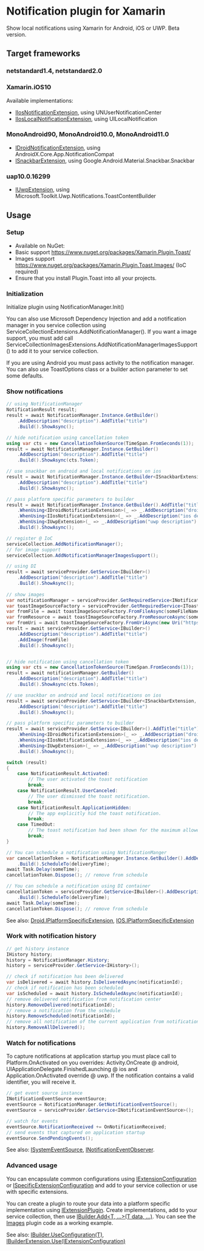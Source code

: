 # Notification plugin for Xamarin

Show local notifications using Xamarin for Android, iOS or UWP. Beta version.

## Target frameworks

### netstandard1.4, netstandard2.0

### Xamarin.iOS10 
Available implementations:
* [IIosNotificationExtension](https://github.com/anton-yashin/Plugin.Toast/blob/master/src/IIosNotificationExtension.shared.cs), using UNUserNotificationCenter
* [IIosLocalNotificationExtension](https://github.com/anton-yashin/Plugin.Toast/blob/master/src/IIosLocalNotificationExtension.shared.cs), using UILocalNotification

### MonoAndroid90, MonoAndroid10.0, MonoAndroid11.0
* [IDroidNotificationExtension](https://github.com/anton-yashin/Plugin.Toast/blob/master/src/IDroidNotificationExtension.shared.cs), using AndroidX.Core.App.NotificationCompat
* [ISnackbarExtension](https://github.com/anton-yashin/Plugin.Toast/blob/master/src/ISnackbarExtension.shared.cs), using Google.Android.Material.Snackbar.Snackbar

### uap10.0.16299
* [IUwpExtension](https://github.com/anton-yashin/Plugin.Toast/blob/master/src/IUwpExtension.shared.cs), using Microsoft.Toolkit.Uwp.Notifications.ToastContentBuilder

## Usage

### Setup

* Available on NuGet:
* Basic support https://www.nuget.org/packages/Xamarin.Plugin.Toast/
* Images support https://www.nuget.org/packages/Xamarin.Plugin.Toast.Images/ (IoC required)
* Ensure that you install Plugin.Toast into all your projects.

### Initialization

Initialize plugin using NotificationManager.Init()

You can also use Microsoft Dependency Injection and add a notification manager
in you service collection using ServiceCollectionExtensions.AddNotificationManager().
If you want a image support, you must add call ServiceCollectionImagesExtensions.AddNotificationManagerImagesSupport()
to add it to your service collection.

If you are using Android you must pass activity to the notification manager. 
You can also use ToastOptions class or a builder action parameter to set some defaults.

### Show notifications

```csharp
// using NotificationManager
NotificationResult result;
result = await NotificationManager.Instance.GetBuilder()
	.AddDescription("description").AddTitle("title")
	.Build().ShowAsync();

// hide notification using cancellation token
using var cts = new CancellationTokenSource(TimeSpan.FromSeconds(1));
result = await NotificationManager.Instance.GetBuilder()
	.AddDescription("description").AddTitle("title")
	.Build().ShowAsync(cts.Token);

// use snackbar on android and local notifications on ios
result = await NotificationManager.Instance.GetBuilder<ISnackbarExtension, IIosLocalNotificationExtension>()
	.AddDescription("description").AddTitle("title")
	.Build().ShowAsync();

// pass platform specific parameters to builder
result = await NotificationManager.Instance.GetBuilder().AddTitle("title")
	.WhenUsing<IDroidNotificationExtension>(_ => _.AddDescription("droid description").SetColor(droidColor))
	.WhenUsing<IIosNotificationExtension>(_ => _.AddDescription("ios description"))
	.WhenUsing<IUwpExtension>(_ => _.AddDescription("uwp description").AddHeroImage(new Uri("ms-appx:///hero-image.png")))
	.Build().ShowAsync();

// register @ IoC
serviceCollection.AddNotificationManager();
// for image support
serviceCollection.AddNotificationManagerImagesSupport();

// using DI
result = await serviceProvider.GetService<IBuilder>()
	.AddDescription("description").AddTitle("title")
	.Build().ShowAsync();
	
// show images
var notificationManager = serviceProvider.GetRequiredService<INotificationManager>()
var toastImageSourceFactory = serviceProvider.GetRequiredService<IToastImageSourceFactory>();
var fromFile = await toastImageSourceFactory.FromFileAsync(someFileName);
var fromResource = await toastImageSourceFactory.FromResourceAsync(someResourcePath, typeof(SomeTypeInYourAssembly));
var fromUri = await toastImageSourceFactory.FromUriAsync(new Uri("https://www.yoursite.com/yourimage.jpg"));
result = await serviceProvider.GetService<IBuilder>()
	.AddDescription("description").AddTitle("title")
	.AddImage(fromFile)
	.Build().ShowAsync();


// hide notification using cancellation token
using var cts = new CancellationTokenSource(TimeSpan.FromSeconds(1));
result = await notificationManager.GetBuilder()
	.AddDescription("description").AddTitle("title")
	.Build().ShowAsync(cts.Token);

// use snackbar on android and local notifications on ios
result = await serviceProvider.GetService<IBuilder<ISnackbarExtension, IIosLocalNotificationExtension>>()
	.AddDescription("description").AddTitle("title")
	.Build().ShowAsync();

// pass platform specific parameters to builder
result = await serviceProvider.GetService<IBuilder>().AddTitle("title")
	.WhenUsing<IDroidNotificationExtension>(_ => _.AddDescription("droid description").SetColor(droidColor))
	.WhenUsing<IIosNotificationExtension>(_ => _.AddDescription("ios description"))
	.WhenUsing<IUwpExtension>(_ => _.AddDescription("uwp description").AddHeroImage(fromUri))
	.Build().ShowAsync();

switch (result)
{
	case NotificationResult.Activated:
		// The user activated the toast notification
		break;
	case NotificationResult.UserCanceled:
		// The user dismissed the toast notification.
		break;
	case NotificationResult.ApplicationHidden:
		// The app explicitly hid the toast notification.
		break;
	case TimedOut:
		// The toast notification had been shown for the maximum allowed time and was faded out.
		break;
}

// You can schedule a notification using NotificationManger
var cancellationToken = NotificationManager.Instance.GetBuilder().AddDescription("description").AddTitle("title")
	.Build().ScheduleTo(deliveryTime);
await Task.Delay(someTime);
cancellationToken.Dispose(); // remove from schedule

// You can schedule a notification using DI container
cancellationToken = serviceProvider.GetService<IBuilder>().AddDescription("description").AddTitle("title")
	.Build().ScheduleTo(deliveryTime);
await Task.Delay(someTime);
cancellationToken.Dispose(); // remove from schedule

```
See also: [Droid.IPlatformSpecificExtension](https://github.com/anton-yashin/Plugin.Toast/blob/master/src/Droid/IPlatformSpecificExtension.android.cs), [IOS.IPlatformSpecificExtension](https://github.com/anton-yashin/Plugin.Toast/blob/master/src/IOS/IPlatformSpecificExtension.ios.cs)

### Work with notification history

```csharp
// get history instance
IHistory history;
history = NotificationManager.History;
history = serviceProvider.GetService<IHistory>();

// check if notification has been delivered
var isDelivered = await history.IsDeliveredAsync(notificationId);
// check if notification has been scheduled
var isScheduled = await history.IsScheduledAsync(notificationId);
// remove delivered notification from notification center
history.RemoveDelivered(notificationId);
// remove a notification from the schedule
history.RemoveScheduled(notificationId);
// remove all notification of the current application from notification center
history.RemoveAllDelivered();
```

### Watch for notifications

To capture notifications at application startup you must place call to Platform.OnActivated
on you overrides: Activity.OnCreate @ android, UIApplicationDelegate.FinishedLaunching @ ios
and Application.OnActivated override @ uwp. If the notification contains a valid identifier, you
will receive it.

```csharp
// get event source instance
INotificationEventSource eventSource;
eventSource = NotificationManager.GetNotificationEventSource();
eventSource = serviceProvider.GetService<INotificationEventSource>();

// watch for events
eventSource.NotificationReceived += OnNotificationReceived;
// send events that captured on application startup
eventSource.SendPendingEvents();

```
See also: [ISystemEventSource](https://github.com/anton-yashin/Plugin.Toast/blob/master/src/Plugin.Toast/ISystemEventSource.shared.cs),
[INotificationEventObserver](https://github.com/anton-yashin/Plugin.Toast/blob/master/src/Plugin.Toast/INotificationEventObserver.shared.cs).

### Advanced usage
You can encapsulate common configurations using [IExtensionConfiguration](https://github.com/anton-yashin/Plugin.Toast/blob/master/src/IExtensionConfiguration.shared.cs) or [ISpecificExtensionConfiguration](https://github.com/anton-yashin/Plugin.Toast/blob/master/src/ISpecificExtensionConfiguration.shared.cs) and add
to your service collection or use with specific extensions.

You can create a plugin to route your data into a platform specific implementation using [IExtensionPlugin](https://github.com/anton-yashin/Plugin.Toast/blob/master/src/Plugin.Toast/IExtensionPlugin.shared.cs). Create implementations, add to your service collection, then use [IBuilder.Add<T, ...>(T data, ...)](https://github.com/anton-yashin/Plugin.Toast/blob/master/src/Plugin.Toast/IBuilder.shared.cs). You can see the [Images](https://github.com/anton-yashin/Plugin.Toast/tree/master/src/Plugin.Toast.Images) plugin code as a working example.

See also: [IBuilder.UseConfiguration<T>(T)](https://github.com/anton-yashin/Plugin.Toast/blob/master/src/IBuilder.shared.cs), [IBuilderExtension<T>.Use(IExtensionConfiguration<T>)](https://github.com/anton-yashin/Plugin.Toast/blob/master/src/IBuilderExtension.shared.cs)
